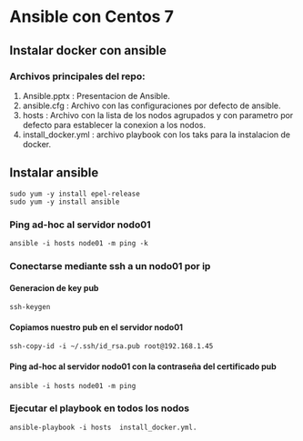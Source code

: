 
# Ansible con Centos 7

## Instalar docker con ansible

### Archivos principales del repo:
1. Ansible.pptx : Presentacion de Ansible.
2. ansible.cfg : Archivo con las configuraciones por defecto de ansible.
3. hosts : Archivo con la lista de los nodos agrupados y con parametro por defecto para establecer la conexion a los nodos.
4. install_docker.yml : archivo playbook con los taks para la instalacion de docker.

## Instalar ansible
```
sudo yum -y install epel-release
sudo yum -y install ansible
```

### Ping ad-hoc al servidor nodo01
```
ansible -i hosts node01 -m ping -k
```

### Conectarse mediante ssh a un nodo01 por ip
#### Generacion de key pub
```
ssh-keygen
```
#### Copiamos nuestro pub en el servidor nodo01
```
ssh-copy-id -i ~/.ssh/id_rsa.pub root@192.168.1.45
```

#### Ping ad-hoc al servidor nodo01 con la contraseña del certificado pub
```
ansible -i hosts node01 -m ping
```

### Ejecutar el playbook en todos los nodos
```
ansible-playbook -i hosts  install_docker.yml.
```

